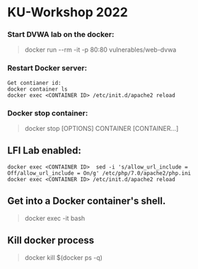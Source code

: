 # KU-Workshop 2022

### Start DVWA lab on the docker:
> docker run --rm -it -p 80:80 vulnerables/web-dvwa

### Restart Docker server:
```
Get contianer id:
docker container ls
docker exec <CONTAINER ID> /etc/init.d/apache2 reload
```

### Docker stop container:
> docker stop [OPTIONS] CONTAINER [CONTAINER...]

## LFI Lab enabled:
```
docker exec <CONTAINER ID>  sed -i 's/allow_url_include = Off/allow_url_include = On/g' /etc/php/7.0/apache2/php.ini
docker exec <CONTAINER ID> /etc/init.d/apache2 reload
```

## Get into a Docker container's shell.
> docker exec -it <CONTAINER ID> bash

## Kill docker process
> docker kill $(docker ps -q)
